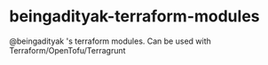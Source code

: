 # beingadityak-terraform-modules
@beingadityak 's terraform modules. Can be used with Terraform/OpenTofu/Terragrunt
